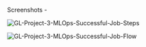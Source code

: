 
Screenshots -

![GL-Project-3-MLOps-Successful-Job-Steps](https://github.com/user-attachments/assets/46c47ab4-0a72-46eb-9a6a-f29e5d9364eb)

![GL-Project-3-MLOps-Successful-Job-Flow](https://github.com/user-attachments/assets/26a8514c-fb62-4742-95e1-15396b6ed085)
